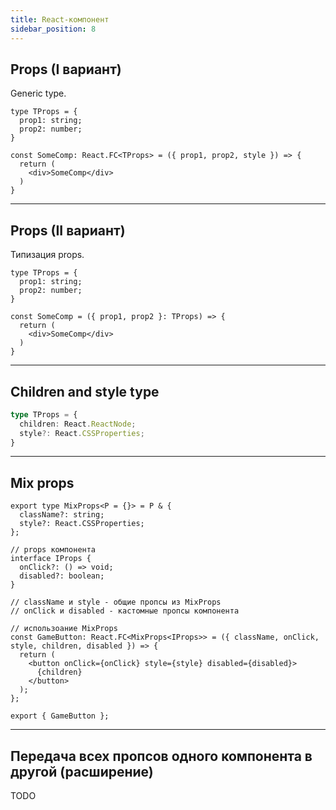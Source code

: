 ```yaml
---
title: React-компонент
sidebar_position: 8
---
```


## Props (I вариант)

Generic type.

```tsx
type TProps = {
  prop1: string;
  prop2: number;
}

const SomeComp: React.FC<TProps> = ({ prop1, prop2, style }) => {
  return (
    <div>SomeComp</div> 
  )
}
```

---

## Props (II вариант)

Типизация props.

```tsx
type TProps = {
  prop1: string;
  prop2: number;
}

const SomeComp = ({ prop1, prop2 }: TProps) => {
  return (
    <div>SomeComp</div> 
  )
}
```

---

## Children and style type

```ts
type TProps = {
  children: React.ReactNode;
  style?: React.CSSProperties;
}
```

---

## Mix props

```tsx
export type MixProps<P = {}> = P & {
  className?: string;
  style?: React.CSSProperties;
};

// props компонента
interface IProps {
  onClick?: () => void;
  disabled?: boolean;
}

// className и style - общие пропсы из MixProps
// onClick и disabled - кастомные пропсы компонента

// использоание MixProps
const GameButton: React.FC<MixProps<IProps>> = ({ className, onClick, style, children, disabled }) => {
  return (
    <button onClick={onClick} style={style} disabled={disabled}>
      {children}
    </button>
  );
};

export { GameButton };
```

---

## Передача всех пропсов одного компонента в другой (расширение)

TODO
